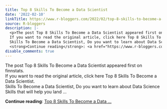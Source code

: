 ```yaml
---
title: Top 8 Skills To Become a Data Scientist
date: '2022-02-10'
linkTitle: https://www.r-bloggers.com/2022/02/top-8-skills-to-become-a-data-scientist/
source: R-bloggers
description: |-
  <p>The post Top 8 Skills To Become a Data Scientist appeared first on finnstats.<br />
  If you want to read the original article, click here Top 8 Skills To Become a Data Scientist.<br />
  Skills To Become a Data Scientist, Do you want to learn about Data Science Skills that will help you land ...</p>
  <strong>Continue reading</strong>: <a href="https://www.r-bloggers.com/2022/02/top-8-skills-to-become-a-data-scientist/">Top 8 Skills To Become a Data ...
disable_comments: true
---
```

<p>The post Top 8 Skills To Become a Data Scientist appeared first on finnstats.<br />
If you want to read the original article, click here Top 8 Skills To Become a Data Scientist.<br />
Skills To Become a Data Scientist, Do you want to learn about Data Science Skills that will help you land ...</p>
<strong>Continue reading</strong>: <a href="https://www.r-bloggers.com/2022/02/top-8-skills-to-become-a-data-scientist/">Top 8 Skills To Become a Data ...